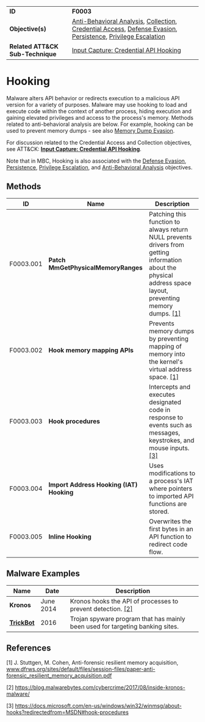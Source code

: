 |||
|------------------|------------------------|
|**ID**|**F0003**|
|**Objective(s)**|[Anti-Behavioral Analysis](https://github.com/MBCProject/mbc-beta/tree/master/anti-behavioral-analysis), [Collection](https://github.com/MBCProject/mbc-beta/tree/master/collection), [Credential Access](https://github.com/MBCProject/mbc-beta/tree/master/credential-access), [Defense Evasion](https://github.com/MBCProject/mbc-beta/tree/master/defense-evasion), [Persistence](https://github.com/MBCProject/mbc-beta/tree/master/persistence), [Privilege Escalation](https://github.com/MBCProject/mbc-beta/tree/master/privilege-escalation)|
|**Related ATT&CK Sub-Technique**|[Input Capture: Credential API Hooking](https://attack.mitre.org/techniques/T1056/004/)|


Hooking
=======
Malware alters API behavior or redirects execution to a malicious API version for a variety of purposes. Malware may use hooking to load and execute code within the context of another process, hiding execution and gaining elevated privileges and access to the process's memory. Methods related to anti-behavioral analysis are below. For example, hooking can be used to prevent memory dumps - see also [Memory Dump Evasion](https://github.com/MBCProject/mbc-beta/blob/master/anti-behavioral-analysis/evade-memory-dump.md).

For discussion related to the Credential Access and Collection objectives, see ATT&CK: [**Input Capture: Credential API Hooking**](https://attack.mitre.org/techniques/T1056/004/). 

Note that in MBC, Hooking is also associated with the [Defense Evasion](https://github.com/MBCProject/mbc-beta/tree/master/defense-evasion), [Persistence](https://github.com/MBCProject/mbc-beta/tree/master/persistence), [Privilege Escalation](https://github.com/MBCProject/mbc-beta/tree/master/privilege-escalation), and [Anti-Behavioral Analysis](https://github.com/MBCProject/mbc-beta/tree/master/anti-behavioral-analysis) objectives.

Methods
-------
|ID|Name|Description|
|-----------------------------|--------|-----------------------------|
|F0003.001|**Patch MmGetPhysicalMemoryRanges**| Patching this function to always return NULL prevents drivers from getting information about the physical address space layout, preventing memory dumps. [[1]](#1)|
|F0003.002|**Hook memory mapping APIs**|Prevents memory dumps by preventing mapping of memory into the kernel's virtual address space. [[1]](#1)|
|F0003.003|**Hook procedures**|Intercepts and executes designated code in response to events such as messages, keystrokes, and mouse inputs. [[3]](#3)|
|F0003.004|**Import Address Hooking (IAT) Hooking**|Uses modifications to a process's IAT where pointers to imported API functions are stored.|
|F0003.005|**Inline Hooking**|Overwrites the first bytes in an API function to redirect code flow.|

Malware Examples
----------------
|Name|Date|Description|
|-----------------------------|-----------|-----------------------------|
|**Kronos**|June 2014 |Kronos hooks the API of processes to prevent detection. [[2]](#2)|
|[**TrickBot**](https://github.com/MBCProject/mbc-beta/tree/master/xample-malware/trickbot.md)|2016|Trojan spyware program that has mainly been used for targeting banking sites.|

References
----------
<a name="1">[1]</a> J. Stuttgen, M. Cohen, Anti-forensic resilient memory acquisition, www.dfrws.org/sites/default/files/session-files/paper-anti-forensic_resilient_memory_acquisition.pdf

<a name="2">[2]</a> https://blog.malwarebytes.com/cybercrime/2017/08/inside-kronos-malware/ 

<a name="3">[3]</a> https://docs.microsoft.com/en-us/windows/win32/winmsg/about-hooks?redirectedfrom=MSDN#hook-procedures
